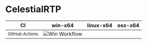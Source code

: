 # CelestialRTP

| CI | win-x64 | linux-x64 | osx-x64 |
|-|-|-|-|
| <sup>GitHub Actions</sup> | ![Win Workflow](https://github.com/VotreWaken/CelestialRTP/actions/workflows/dotnet.yml/badge.svg) | | |
